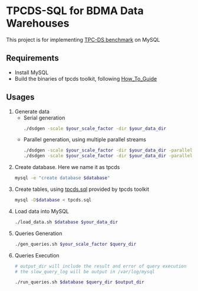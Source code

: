 TPCDS-SQL for BDMA Data Warehouses
===
This project is for implementing [TPC-DS benchmark](http://www.tpc.org/tpcds/) on MySQL

Requirements
---
- Install MySQL
- Build the binaries of tpcds toolkit, following [How_To_Guide](DSGen-software-code-3.2.0rc1/tools/How_To_Guide-DS-V2.0.0.docx)
  
Usages
---
1. Generate data
   - Serial generation
        ```bash
        ./dsdgen -scale $your_scale_factor -dir $your_data_dir
        ```
   - Parallel generation, using multiple parallel streams
        ```bash
        ./dsdgen -scale $your_scale_factor -dir $your_data_dir -parallel 2 -child 1 &
        ./dsdgen -scale $your_scale_factor -dir $your_data_dir -parallel 2 -child 2 &
        ```
2. Create database. Here we name it as tpcds
    ```bash
    mysql -e "create database $database"
    ```
3. Create tables, using [tpcds.sql](DSGen-software-code-3.2.0rc1/tools/tpcds.sql) provided by tpcds toolkit
    ```bash
    mysql -D$database < tpcds.sql 
    ```
4. Load data into MySQL
   ```bash
   ./load_data.sh $database $your_data_dir
   ```
5. Queries Generation
   ```bash
   ./gen_queries.sh $your_scale_factor $query_dir
   ```
6. Queries Execution
   ```bash
   # output_dir will include the result and error of query execution
   # the slow_query_log will be output in /var/log/mysql

   ./run_queries.sh $database $query_dir $output_dir
   ```